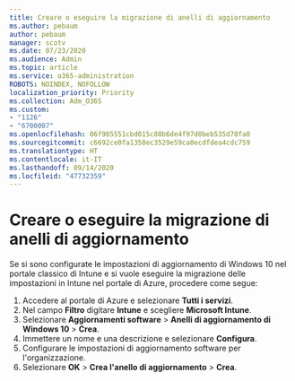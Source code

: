 ```yaml
---
title: Creare o eseguire la migrazione di anelli di aggiornamento
ms.author: pebaum
author: pebaum
manager: scotv
ms.date: 07/23/2020
ms.audience: Admin
ms.topic: article
ms.service: o365-administration
ROBOTS: NOINDEX, NOFOLLOW
localization_priority: Priority
ms.collection: Adm_O365
ms.custom:
- "1126"
- "6700007"
ms.openlocfilehash: 06f905551cbd015c80b6de4f97d0beb535d70fa0
ms.sourcegitcommit: c6692ce0fa1358ec3529e59ca0ecdfdea4cdc759
ms.translationtype: HT
ms.contentlocale: it-IT
ms.lasthandoff: 09/14/2020
ms.locfileid: "47732359"
---
```

# <a name="create-or-migrate-update-rings"></a>Creare o eseguire la migrazione di anelli di aggiornamento

Se si sono configurate le impostazioni di aggiornamento di Windows 10 nel portale classico di Intune e si vuole eseguire la migrazione delle impostazioni in Intune nel portale di Azure, procedere come segue:

1.  Accedere al portale di Azure e selezionare **Tutti i servizi**.
2.  Nel campo **Filtro** digitare **Intune** e scegliere **Microsoft Intune**.
3.  Selezionare **Aggiornamenti software**  >  **Anelli di aggiornamento di Windows 10**  >  **Crea**.
4.  Immettere un nome e una descrizione e selezionare **Configura**.
5.  Configurare le impostazioni di aggiornamento software per l'organizzazione.
6.  Selezionare **OK** > **Crea l'anello di aggiornamento** > **Crea**.